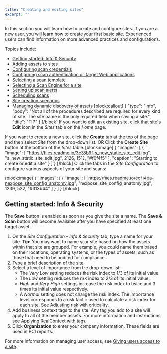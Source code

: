 ```yaml
---
title: "Creating and editing sites"
excerpt: ""
---
```

In this section you will learn how to create and configure sites. If you are a new user, you will learn how to create your first basic site. Experienced users can find information on more advanced practices and configurations.

Topics include:

* [Getting started: Info & Security](doc:creating-and-editing-sites#section-getting-started-info-security)
* [Adding assets to sites](doc:adding-assets-to-sites)
* [Configuring scan credentials](doc:configuring-scan-credentials)
* [Configuring scan authentication on target Web applications](doc:configuring-scan-authentication-on-target-web-applications)
* [Selecting a scan template](doc:selecting-a-scan-template) 
* [Selecting a Scan Engine for a site](doc:selecting-a-scan-engine-for-a-site) 
* [Setting up scan alerts](doc:setting-up-scan-alerts)
* [Scheduling scans](doc:scheduling-scans) 
* [Site creation scenarios](doc:site-creation-scenarios)
* [Managing dynamic discovery of assets](doc:managing-dynamic-discovery-of-assets) 
[block:callout]
{
  "type": "info",
  "body": "Not all of the procedures described are required for every kind of site. The site name is the only required field when saving a site.",
  "title": "TIP"
}
[/block]
If you want to edit an existing site, click that site's **Edit** icon in the _Sites_ table on the _Home_ page.

If you want to create a new site, click the **Create** tab at the top of the page and then select _Site_ from the drop-down list.
OR
Click the **Create Site** button at the bottom of the _Sites_ table.
[block:image]
{
  "images": [
    {
      "image": [
        "https://files.readme.io/3c38b9f-s_new_static_site_edit.jpg",
        "s_new_static_site_edit.jpg",
        2126,
        1512,
        "#f0f4f5"
      ],
      "caption": "Starting to create or edit a site"
    }
  ]
}
[/block]
Click the tabs in the _Site Configuration_ to configure various aspects of your site and scans:

[block:image]
{
  "images": [
    {
      "image": [
        "https://files.readme.io/ecf146a-nexpose_site_config_anatomy.jpg",
        "nexpose_site_config_anatomy.jpg",
        1239,
        522,
        "#313b44"
      ]
    }
  ]
}
[/block]
## Getting started: Info & Security

The **Save** button is enabled as soon as you give the site a name.  The **Save & Scan** button will become available after you have specified at least one target asset.

1. On the _Site Configuration – Info & Security_ tab, type a name for your site.
   **Tip:** You may want to name your site based on how the assets within that site are grouped. For example, you could name them based on their locations, operating systems, or the types of assets, such as those that need to be audited for compliance.
2. Type a brief description of the site.
3. Select a level of importance from the drop-down list:
   * The _Very Low_ setting reduces the risk index to 1/3 of its initial value.
   * The _Low_ setting reduces the risk index to 2/3 of its initial value.
   * _High_ and _Very High_ settings increase the risk index to twice and 3 times its initial value respectively.
   * A _Normal_ setting does not change the risk index.
   The importance level corresponds to a risk factor used to calculate a risk index for each site. See [Adjusting risk with criticality](doc:adjusting-risk-with-criticality).
5. Add business context tags to the site. Any tag you add to a site will apply to all of the member assets. For more information and instructions, see [Applying RealContext with tags](doc:applying-realcontext-with-tags).
6. Click **Organization** to enter your company information. These fields are used in PCI reports.

For more information on managing user access, see [Giving users access to a site](doc:giving-users-access-to-a-site).